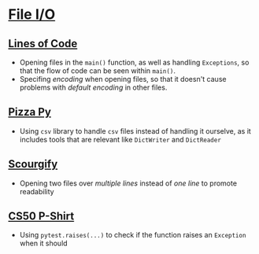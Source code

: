 # [File I/O](pset_6)

## [Lines of Code](lines/lines.py)

- Opening files in the `main()` function, as well as handling `Exceptions`, so that the flow of code can be seen within `main()`.
- Specifing *encoding* when opening files, so that it doesn't cause problems with *default encoding* in other files.

## [Pizza Py](pizza/pizza.py)

- Using `csv` library to handle `csv` files instead of handling it ourselve, as it includes tools that are relevant like `DictWriter` and `DictReader`

## [Scourgify](scourgify/scourgify.py)

- Opening two files over *multiple lines* instead of *one line* to promote readability

## [CS50 P-Shirt](shirt/shirt.py)

- Using `pytest.raises(...)` to check if the function raises an `Exception` when it should
